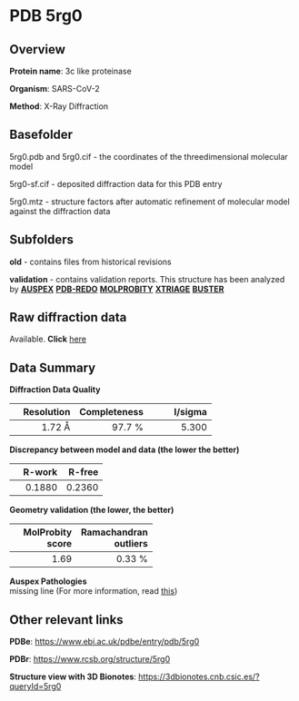 # PDB 5rg0

## Overview

**Protein name**: 3c like proteinase

**Organism**: SARS-CoV-2

**Method**: X-Ray Diffraction

## Basefolder

5rg0.pdb and 5rg0.cif - the coordinates of the threedimensional molecular model

5rg0-sf.cif - deposited diffraction data for this PDB entry

5rg0.mtz - structure factors after automatic refinement of molecular model against the diffraction data

## Subfolders



**old** - contains files from historical revisions

**validation** - contains validation reports. This structure has been analyzed by [**AUSPEX**](https://github.com/thorn-lab/coronavirus_structural_task_force/tree/master/pdb/3c_like_proteinase/SARS-CoV-2/5rg0/validation/auspex) [**PDB-REDO**](https://github.com/thorn-lab/coronavirus_structural_task_force/tree/master/pdb/3c_like_proteinase/SARS-CoV-2/5rg0/validation/pdb-redo) [**MOLPROBITY**](https://github.com/thorn-lab/coronavirus_structural_task_force/tree/master/pdb/3c_like_proteinase/SARS-CoV-2/5rg0/validation/molprobity) [**XTRIAGE**](https://github.com/thorn-lab/coronavirus_structural_task_force/blob/master/pdb/3c_like_proteinase/SARS-CoV-2/5rg0/validation/Xtriage_output.log) [**BUSTER**](https://www.globalphasing.com/buster/wiki/index.cgi?Covid19Pdb5RG0) 



## Raw diffraction data

Available. **Click** [here](https://zenodo.org/record/3731556) 

## Data Summary
**Diffraction Data Quality**

|   | Resolution | Completeness| I/sigma |
|---|-------------:|----------------:|--------------:|
|   |1.72 Å|97.7  %|<img width=50/>5.300|

**Discrepancy between model and data (the lower the better)**

|   | **R-work**| **R-free**   
|---|-------------:|----------------:|           
||  0.1880|  0.2360|

**Geometry validation (the lower, the better)**

|   |**MolProbity<br>score**| **Ramachandran<br>outliers** 
|---|-------------:|----------------:|
||  1.69|  0.33 %|

**Auspex Pathologies**<br> missing line (For more information, read [this](https://github.com/thorn-lab/coronavirus_structural_task_force/blob/master/pdb/3c_like_proteinase/SARS-CoV-2/5rg0/validation/auspex/5rg0_auspex_comments.txt))

 



## Other relevant links 
**PDBe**:  https://www.ebi.ac.uk/pdbe/entry/pdb/5rg0
 
**PDBr**: https://www.rcsb.org/structure/5rg0 

**Structure view with 3D Bionotes**: https://3dbionotes.cnb.csic.es/?queryId=5rg0

